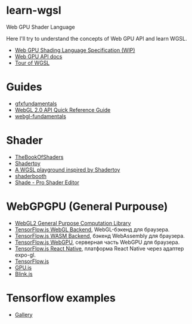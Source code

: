 # learn-wgsl
Web GPU Shader Language

Here I'll try to understand the concepts of Web GPU API and learn WGSL.

- [Web GPU Shading Language Specification (WIP)](https://www.w3.org/TR/WGSL/)
- [Web GPU API docs](https://developer.mozilla.org/en-US/docs/Web/API/WebGPU_API)
- [Tour of WGSL](https://google.github.io/tour-of-wgsl/)

# Guides
- [gfxfundamentals](https://github.com/gfxfundamentals)
- [WebGL 2.0 API Quick Reference Guide](https://www.khronos.org/files/webgl20-reference-guide.pdf)
- [webgl-fundamentals](https://github.com/gfxfundamentals/webgl-fundamentals)

# Shader
- [TheBookOfShaders](https://thebookofshaders.com/00/?lan=ru)
- [Shadertoy](https://www.shadertoy.com/new#)
- [A WGSL playground inspired by Shadertoy](https://github.com/fralonra/wgshadertoy)
- [shaderbooth](https://shaderbooth.com/?85daa)
- [Shade - Pro Shader Editor](https://shade.to/)

# WebGPGPU (General Purpouse)
- [WebGL2 General Purpose Computation Library](https://github.com/npny/webgpgpu)
- [TensorFlow.js WebGL Backend](https://github.com/tensorflow/tfjs/tree/master/tfjs-backend-webgl), WebGL-бэкенд для браузера.
- [TensorFlow.js WASM Backend](https://github.com/tensorflow/tfjs/blob/master/tfjs-backend-wasm), бэкенд WebAssembly для браузера.
- [TensorFlow.js WebGPU](https://github.com/tensorflow/tfjs/tree/master/tfjs-backend-webgl), серверная часть WebGPU для браузера.
- [TensorFlow.js React Native](https://github.com/tensorflow/tfjs/blob/master/tfjs-react-native), платформа React Native через адаптер expo-gl.
- [TensorFlow.js](https://github.com/tensorflow/tfjs)
- [GPU.js](https://github.com/gpujs/gpu.js#demos)
- [Blink.js](https://github.com/gormonn/blinkjs)

# Tensorflow examples
- [Gallery](https://github.com/tensorflow/tfjs/blob/master/GALLERY.md)
